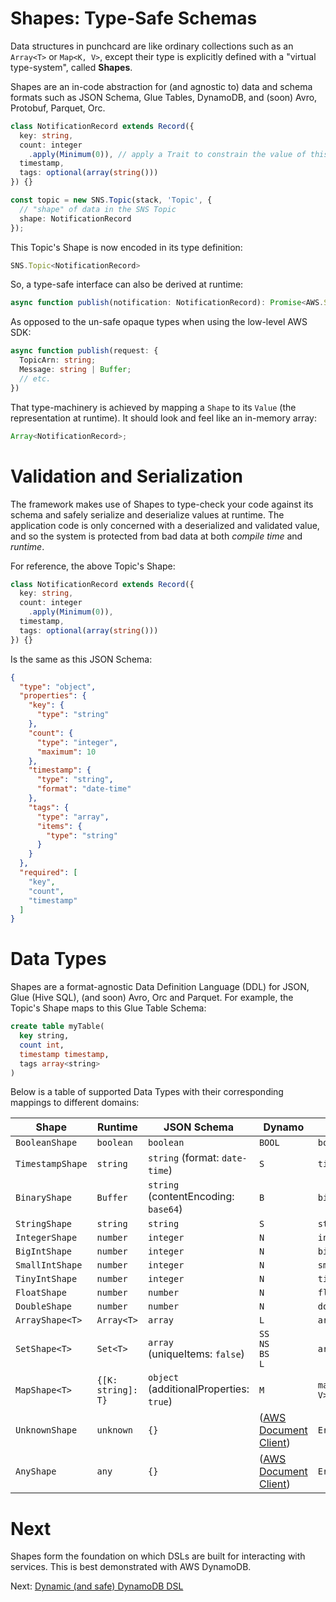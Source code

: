# Shapes: Type-Safe Schemas
Data structures in punchcard are like ordinary collections such as an `Array<T>` or `Map<K, V>`, except their type is explicitly defined with a "virtual type-system", called **Shapes**.

Shapes are an in-code abstraction for (and agnostic to) data and schema formats such as JSON Schema, Glue Tables, DynamoDB, and (soon) Avro, Protobuf, Parquet, Orc.

```ts
class NotificationRecord extends Record({
  key: string,
  count: integer
    .apply(Minimum(0)), // apply a Trait to constrain the value of this integer
  timestamp,
  tags: optional(array(string()))
}) {}

const topic = new SNS.Topic(stack, 'Topic', {
  // "shape" of data in the SNS Topic
  shape: NotificationRecord
});
```

This Topic's Shape is now encoded in its type definition:

```ts
SNS.Topic<NotificationRecord>
```

So, a type-safe interface can also be derived at runtime:

```ts
async function publish(notification: NotificationRecord): Promise<AWS.SNS.PublishResponse>;
```

As opposed to the un-safe opaque types when using the low-level AWS SDK:

```ts
async function publish(request: {
  TopicArn: string;
  Message: string | Buffer;
  // etc.
})
```

That type-machinery is achieved by mapping a `Shape` to its `Value` (the representation at runtime). It should look and feel like an in-memory array:

```ts
Array<NotificationRecord>;
```

# Validation and Serialization
The framework makes use of Shapes to type-check your code against its schema and safely serialize and deserialize values at runtime. The application code is only concerned with a deserialized and validated value, and so the system is protected from bad data at both *compile time* and *runtime*.

For reference, the above Topic's Shape:
```ts
class NotificationRecord extends Record({
  key: string,
  count: integer
    .apply(Minimum(0)),
  timestamp,
  tags: optional(array(string()))
}) {}
```

Is the same as this JSON Schema:

```json
{
  "type": "object",
  "properties": {
    "key": {
      "type": "string"
    },
    "count": {
      "type": "integer",
      "maximum": 10
    },
    "timestamp": {
      "type": "string",
      "format": "date-time"
    },
    "tags": {
      "type": "array",
      "items": {
        "type": "string"
      }
    }
  },
  "required": [
    "key",
    "count",
    "timestamp"
  ]
}
```

# Data Types

Shapes are a format-agnostic Data Definition Language (DDL) for JSON, Glue (Hive SQL), (and soon) Avro, Orc and Parquet. For example, the Topic's Shape maps to this Glue Table Schema:
```sql
create table myTable(
  key string,
  count int,
  timestamp timestamp,
  tags array<string>
)
```

Below is a table of supported Data Types with their corresponding mappings to different domains:

| Shape             | Runtime      | JSON Schema       | Dynamo        | Glue       | Usage
|-------------------|--------------|-------------------|---------------|------------|-----------
| `BooleanShape`     | `boolean`    | `boolean`         | `BOOL`        | `boolean`  | `boolean`
| `TimestampShape`   | `string`     | `string` (format: `date-time`)    | `S`        | `timestamp`   | `timestamp`
| `BinaryShape`      | `Buffer`     | `string`<br>(contentEncoding: `base64`) | `B`  | `binary` | `binary`
| `StringShape`      | `string`     | `string`          | `S`           | `string`   | `string`
| `IntegerShape`     | `number`     | `integer`         | `N`           | `int`      | `integer`
| `BigIntShape`      | `number`     | `integer`         | `N`           | `bigint`   | `bigint`
| `SmallIntShape`    | `number`     | `integer`         | `N`           | `smallint` | `smallint`
| `TinyIntShape`     | `number`     | `integer`         | `N`           | `tinyint`  | `tinyint`
| `FloatShape`       | `number`     | `number`          | `N`           | `float`    | `float`
| `DoubleShape`      | `number`     | `number`          | `N`           | `double`   | `double`
| `ArrayShape<T>`    | `Array<T>`   | `array`           | `L`           | `array`    | `array(string`
| `SetShape<T>`      | `Set<T>`     | `array`<br>(uniqueItems: `false`) | `SS`<br>`NS`<br>`BS`<br>`L` | `array` | `set(string`
| `MapShape<T>`      | `{[K: string]: T}` | `object`<br>(additionalProperties: `true`) | `M` | `map<string, V>` | `map(string`
| `UnknownShape`      | `unknown`    | `{}`      | ([AWS Document Client](https://docs.aws.amazon.com/AWSJavaScriptSDK/latest/AWS/DynamoDB/DocumentClient.html)) | `Error` | `unknown`
| `AnyShape`| `any`    | `{}`      | ([AWS Document Client](https://docs.aws.amazon.com/AWSJavaScriptSDK/latest/AWS/DynamoDB/DocumentClient.html)) | `Error` | `any`

# Next
Shapes form the foundation on which DSLs are built for interacting with services. This is best demonstrated with AWS DynamoDB.

Next: [Dynamic (and safe) DynamoDB DSL](5-dynamodb-dsl.md)